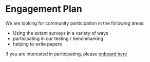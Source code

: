 # Engagement Plan

We are looking for community participation in the following areas:
- Using the extant surveys in a variety of ways
- participating in our testing / benchmarking
- helping to write papers

If you are interested in participating, please [onboard here](http://bit.ly/cd2h-onboarding-form)

